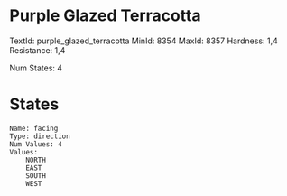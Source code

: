 # Purple Glazed Terracotta
TextId: purple_glazed_terracotta
MinId: 8354
MaxId: 8357
Hardness: 1,4
Resistance: 1,4

Num States: 4
# States
```
Name: facing
Type: direction
Num Values: 4
Values:
    NORTH
    EAST
    SOUTH
    WEST
```